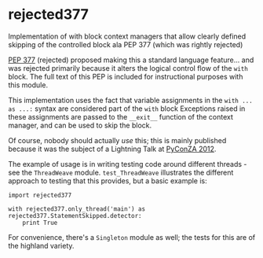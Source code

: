 rejected377
===========

Implementation of with block context managers that allow clearly defined skipping of the controlled block ala PEP 377 (which was rightly rejected)

[PEP 377](http://www.python.org/dev/peps/pep-0377/) (rejected) proposed making this a standard language feature...
and was rejected primarily because it alters the logical control flow of the `with` block.
The full text of this PEP is included for instructional purposes with this module.

This implementation uses the fact that variable assignments in the `with ... as ...:` syntax are considered part of the `with` block
Exceptions raised in these assignments are passed to the `__exit__` function of the context manager, and can be used to skip the block.

Of course, nobody should actually *use* this; this is mainly published because it was the subject of a Lightning Talk at [PyConZA 2012](http://za.pycon.org/).

The example of usage is in writing testing code around different threads - see the `ThreadWeave` module. `test_ThreadWeave` illustrates the different approach to testing that this provides, but a basic example is:

    import rejected377
    
    with rejected377.only_thread('main') as rejected377.StatementSkipped.detector:
        print True

For convenience, there's a `Singleton` module as well; the tests for this are of the highland variety.

